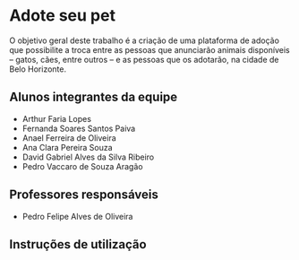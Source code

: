 # Adote seu pet 

O objetivo geral deste trabalho é a criação de uma plataforma de adoção que possibilite a troca entre as pessoas que anunciarão animais disponíveis – gatos, cães, entre outros – e as pessoas que os adotarão, na cidade de Belo Horizonte.
 

## Alunos integrantes da equipe

* Arthur Faria Lopes  
* Fernanda Soares Santos Paiva  
* Anael Ferreira de Oliveira  
* Ana Clara Pereira Souza  
* David Gabriel Alves da Silva Ribeiro  
* Pedro Vaccaro de Souza Aragão  

## Professores responsáveis

* Pedro Felipe Alves de Oliveira

## Instruções de utilização


